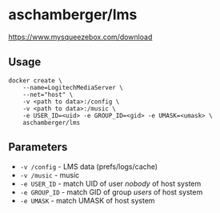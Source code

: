 # aschamberger/lms

https://www.mysqueezebox.com/download

## Usage

```
docker create \
    --name=LogitechMediaServer \
    --net="host" \
    -v <path to data>:/config \
    -v <path to data>:/music \
    -e USER_ID=<uid> -e GROUP_ID=<gid> -e UMASK=<umask> \
    aschamberger/lms
```

## Parameters

* `-v /config` - LMS data (prefs/logs/cache)
* `-v /music` - music 
* `-e USER_ID` - match UID of user *nobody* of host system
* `-e GROUP_ID` - match GID of group *users* of host system
* `-e UMASK` - match UMASK of host system
